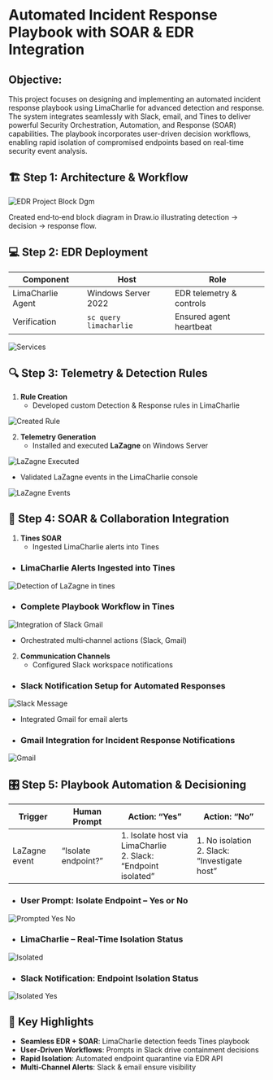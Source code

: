 # Automated Incident Response Playbook with SOAR & EDR Integration

## Objective:
This project focuses on designing and implementing an automated incident response playbook using LimaCharlie for advanced detection and response. The system integrates seamlessly with Slack, email, and Tines to deliver powerful Security Orchestration, Automation, and Response (SOAR) capabilities. The playbook incorporates user-driven decision workflows, enabling rapid isolation of compromised endpoints based on real-time security event analysis.

## 🏗️ Step 1: Architecture & Workflow  

![EDR Project Block Dgm](https://github.com/user-attachments/assets/9293ea77-5f12-47a9-9ef3-ccce0614c48e)

Created end‑to‑end block diagram in Draw.io illustrating detection → decision → response flow.


## 💻 Step 2: EDR Deployment  
| Component            | Host                  | Role                      |
|----------------------|-----------------------|---------------------------|
| LimaCharlie Agent    | Windows Server 2022   | EDR telemetry & controls  |
| Verification         | `sc query limacharlie`| Ensured agent heartbeat   |

![Services](https://github.com/user-attachments/assets/cbf8d524-5cea-4832-8468-d8837b1edc18)

## 🔍 Step 3: Telemetry & Detection Rules  
1. **Rule Creation**  
   - Developed custom Detection & Response rules in LimaCharlie
     
![Created Rule](https://github.com/user-attachments/assets/c98e8c38-16ac-45a9-8384-2549c319f6b6)

2. **Telemetry Generation**  
   - Installed and executed **LaZagne** on Windows Server
     
![LaZagne Executed](https://github.com/user-attachments/assets/79474fd0-d3a8-4f25-a3bd-3389a4deebe7)

   - Validated LaZagne events in the LimaCharlie console

![LaZagne Events](https://github.com/user-attachments/assets/cc76898e-33d8-43a3-b600-b626fda7329c)

## 🔄 Step 4: SOAR & Collaboration Integration  
1. **Tines SOAR**  
   - Ingested LimaCharlie alerts into Tines

- ### LimaCharlie Alerts Ingested into Tines

![Detection of LaZagne in tines](https://github.com/user-attachments/assets/e83c8a6a-fad4-43f2-8adc-85a3abe816e5)

- ### Complete Playbook Workflow in Tines

![Integration of Slack   Gmail](https://github.com/user-attachments/assets/340cf57e-2ae3-4c83-8372-c1fc51b98548)

   - Orchestrated multi‑channel actions (Slack, Gmail)
     
2. **Communication Channels**  
   - Configured Slack workspace notifications

- ### Slack Notification Setup for Automated Responses
  
![Slack Message](https://github.com/user-attachments/assets/f9811c7f-0713-4236-869c-c93d7e63879e)

   - Integrated Gmail for email alerts

- ### Gmail Integration for Incident Response Notifications
  
![Gmail](https://github.com/user-attachments/assets/cf02421c-94dc-4be9-9579-84369fd92134)

## 🎛️ Step 5: Playbook Automation & Decisioning  
| Trigger         | Human Prompt     | Action: “Yes”                      | Action: “No”                            |
|-----------------|------------------|------------------------------------|-----------------------------------------|
| LaZagne event   | “Isolate endpoint?” | 1. Isolate host via LimaCharlie<br>2. Slack: “Endpoint isolated” | 1. No isolation<br>2. Slack: “Investigate host” |

- ### User Prompt: Isolate Endpoint – Yes or No
![Prompted Yes No](https://github.com/user-attachments/assets/fb1ac3b4-59a2-4af5-8e6a-b3f3ae60233c)

- ### LimaCharlie – Real-Time Isolation Status
![Isolated](https://github.com/user-attachments/assets/7527e695-4f98-4b32-9766-de5436c5e9fb)

- ### Slack Notification: Endpoint Isolation Status
![Isolated Yes](https://github.com/user-attachments/assets/bbf9499a-4050-428f-895d-fba38aeb94fe)

## 🔑 Key Highlights  
- **Seamless EDR + SOAR**: LimaCharlie detection feeds Tines playbook  
- **User‑Driven Workflows**: Prompts in Slack drive containment decisions  
- **Rapid Isolation**: Automated endpoint quarantine via EDR API  
- **Multi‑Channel Alerts**: Slack & email ensure visibility  
